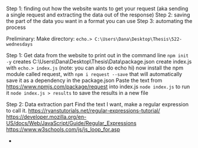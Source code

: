 Step 1: finding out how the website wants to get your request (aka sending a single request and extracting the data out of the response)
Step 2: saving the part of the data you want in a format you can use
Step 3: automating the process

Preliminary:
Make directory: `echo.> C:\Users\Dana\Desktop\Thesis\522-wednesdays`

Step 1: Get data from the website to print out in the command line
`npm init -y` creates C:\Users\Dana\Desktop\Thesis\Data\package.json
create index.js with `echo.> index.js` (note: you can also do echo hi)
 now install the npm module called request, with `npm i request --save`
 that will automatically save it as a dependency in the package.json
Paste the text from https://www.npmjs.com/package/request into index.js
`node index.js` to run it
`node index.js > results` to save the results in a new file

Step 2: Data extraction part
Find the text I want, make a regular expression to call it.
https://ryanstutorials.net/regular-expressions-tutorial/
https://developer.mozilla.org/en-US/docs/Web/JavaScript/Guide/Regular_Expressions
https://www.w3schools.com/js/js_loop_for.asp



-